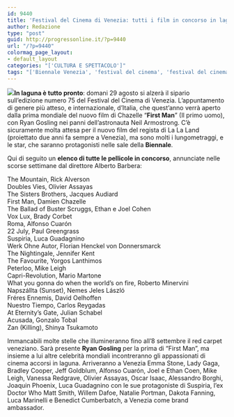 ```yaml
---
id: 9440
title: 'Festival del Cinema di Venezia: tutti i film in concorso in laguna'
author: Redazione
type: "post"
guid: http://progressonline.it/?p=9440
url: "/?p=9440"
colormag_page_layout:
- default_layout
categories: "['CULTURA E SPETTACOLO']"
tags: "['Biennale Venezia', 'festival del cinema', 'festival del cinema venezia', 'film concorso venezia', 'First Man', 'First Man Venezia', 'Il primo uomo', 'Venezia']"
---
```


**![](https://progressonline.it/wp-content/uploads/2018/08/leone-675x905-675x904-224x300.jpg)In laguna è tutto pronto**: domani 29 agosto si alzerà il sipario sull’edizione numero 75 del Festival del Cinema di Venezia. L’appuntamento di genere più atteso, e internazionale, d’Italia, che quest’anno verrà aperto dalla prima mondiale del nuovo film di Chazelle “**First Man**” (Il primo uomo), con Ryan Gosling nei panni dell’astronauta Neil Armostrong. C’è sicuramente molta attesa per il nuovo film del regista di La La Land (proiettato due anni fa sempre a Venezia), ma sono molti i lungometraggi, e le star, che saranno protagonisti nelle sale della **Biennale**.

Qui di seguito un **elenco di tutte le pellicole in concorso**, annunciate nelle scorse settimane dal direttore Alberto Barbera:

The Mountain, Rick Alverson  
Doubles Vies, Olivier Assayas  
The Sisters Brothers, Jacques Audiard  
First Man, Damien Chazelle  
The Ballad of Buster Scruggs, Ethan e Joel Cohen  
Vox Lux, Brady Corbet  
Roma, Alfonso Cuarón  
22 July, Paul Greengrass  
Suspiria, Luca Guadagnino  
Werk Ohne Autor, Florian Henckel von Donnersmarck  
The Nightingale, Jennifer Kent  
The Favourite, Yorgos Lanthimos  
Peterloo, Mike Leigh  
Capri-Revolution, Mario Martone  
What you gonna do when the world’s on fire, Roberto Minervini  
Napszállta (Sunset), Nemes Jeles László  
Fréres Ennemis, David Oelhoffen  
Nuestro Tiempo, Carlos Reygadas  
At Eternity’s Gate, Julian Schabel  
Acusada, Gonzalo Tobal  
Zan (Killing), Shinya Tsukamoto

Immancabili molte stelle che illumineranno fino all’8 settembre il red carpet veneziano. Sarà presente **Ryan Gosling** per la prima di “First Man”, ma insieme a lui altre celebrità mondiali incontreranno gli appassionati di cinema accorsi in laguna. Arriveranno a Venezia Emma Stone, Lady Gaga, Bradley Cooper, Jeff Goldblum, Alfonso Cuarón, Joel e Ethan Coen, Mike Leigh, Vanessa Redgrave, Olivier Assayas, Oscar Isaac, Alessandro Borghi, Joaquin Phoenix, Luca Guadagnino con le sue protagoniste di Suspiria, l’ex Doctor Who Matt Smith, Willem Dafoe, Natalie Portman, Dakota Fanning, Luca Marinelli e Benedict Cumberbatch, a Venezia come brand ambassador.